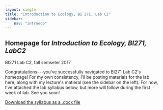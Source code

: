 ```yaml
---
layout: single
title: "Introduction to Ecology, BI 271, Lab C2"
sidebar:
    nav: "introeco"
---
```


## Homepage for *Introduction to Ecology, BI271, LabC2*
BI271 Lab C2, fall semseter 2017

Congratulations---you've successfully navigated to BI271 Lab C2's homepage!  For my own consistency, I'll be posting materials for the lab here, along with my lecture's matieral (see the sidebar on the left).  For now, I've attached the lab syllabus below, but more will follow during the first week of lab.  See you soon!

[Download the syllabus as a .docx file]()
